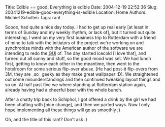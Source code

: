 Title: Edible == good. Everything is edible
Date: 2004-12-19 22:52:36
Slug: 20041219-edible-good-everything-is-edible
Location: Home
Authors: Michiel Scholten
Tags: rant

<p>Soooo, had quite a nice day today. I had to get up real early [at least in terms of Sunday and my weekly rhythm, or lack of], but it turned out quite interesting. I went on my very first business trip to Rotterdam with a friend of mine to talk with the initiators of the project we're working on and synchronize minds with the American author of the software we are intending to redo the <acronym title="Graphical User Interface">GUI</acronym> of. The day started icecold [I love that], and turned out all sunny and stuff, so the good mood was set. We had lunch first, getting to know each other in the meantime, then went to the hotelroom for some serious flip-over abuse. [He had post-it flip-overs from 3M, they are _so_ geeky as they make great wallpaper :D]. We straightened out some misunderstandings and then continued tweaking layout things and so on. At half past five we where standing at Rotterdam station again, already having had a cheerful beer with the whole bunch.</p>

<p>After a chatty trip back to Schiphol, I got offered a drink by the girl we had been chatting with [nice change], and then we parted ways. Now I only hope implementing all these things will go as smoothly ;)</p>

<p>Oh, and the title of this rant? Don't ask :)</p>